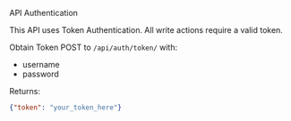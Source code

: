  API Authentication

This API uses Token Authentication. All write actions require a valid token.

Obtain Token
POST to `/api/auth/token/` with:
- username
- password

Returns:
```json
{"token": "your_token_here"}
